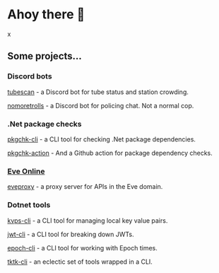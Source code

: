 # Ahoy there 👋
x
## Some projects...

### Discord bots

[tubescan](https://github.com/tonycknight/tubescan) - a Discord bot for tube status and station crowding.

[nomoretrolls](https://github.com/tonycknight/nomoretrolls) - a Discord bot for policing chat. Not a normal cop.

### .Net package checks

[pkgchk-cli](https://github.com/tonycknight/pkgchk-cli) - a CLI tool for checking .Net package dependencies.

[pkgchk-action](https://github.com/marketplace/actions/pkgchk) - And a Github action for package dependency checks.

### [Eve Online](https://www.eveonline.com/)

[eveproxy](https://github.com/tonycknight/eveproxy) - a proxy server for APIs in the Eve domain.

### Dotnet tools

[kvps-cli](https://github.com/tonycknight/kvps-cli) - a CLI tool for managing local key value pairs.

[jwt-cli](https://github.com/tonycknight/jwt-cli) - a CLI tool for breaking down JWTs.

[epoch-cli](https://github.com/tonycknight/epoch-cli) - a CLI tool for working with Epoch times.

[tktk-cli](https://github.com/tonycknight/tktk-cli) - an eclectic set of tools wrapped in a CLI.

